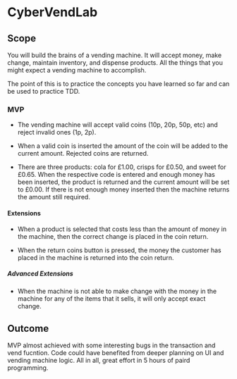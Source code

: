 # CyberVendLab

## Scope

You will build the brains of a vending machine.  It will accept money, make change, maintain
inventory, and dispense products.  All the things that you might expect a vending machine to accomplish.

The point of this is to practice the concepts you have learned so far and can be used to practice TDD.

### MVP


* The vending machine will accept valid coins (10p, 20p, 50p, etc) and reject invalid ones (1p, 2p).

* When a valid coin is inserted the amount of the coin will be added to the current amount. Rejected coins are returned.

* There are three products: cola for £1.00, crisps for £0.50, and sweet for £0.65.  When the respective code is entered
and enough money has been inserted, the product is returned and the current amount will be set to £0.00.  If there is not enough money inserted then the machine returns the amount still required.

#### Extensions

* When a product is selected that costs less than the amount of money in the machine, then the correct change is placed
in the coin return.

* When the return coins button is pressed, the money the customer has placed in the machine is returned into the coin return.

##### Advanced Extensions

* When the machine is not able to make change with the money in the machine for any of the items that it sells, it will
only accept exact change.


## Outcome

MVP almost achieved with some interesting bugs in the transaction and vend fucntion. Code could have benefited from deeper planning on UI and vending machine logic. All in all, great effort in 5 hours of paird programming.
